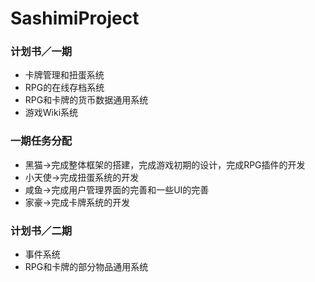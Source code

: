 ﻿# SashimiProject

<h3>计划书／一期</h3>
<ul>
	<li>卡牌管理和扭蛋系统</li>
	<li>RPG的在线存档系统</li>
	<li>RPG和卡牌的货币数据通用系统</li>
	<li>游戏Wiki系统</li>
</ul>

<h3>一期任务分配</h3>
<ul>
	<li>黑猫->完成整体框架的搭建，完成游戏初期的设计，完成RPG插件的开发</li>
	<li>小天使->完成扭蛋系统的开发</li>
	<li>咸鱼->完成用户管理界面的完善和一些UI的完善</li>
	<li>家豪->完成卡牌系统的开发</li>
</ul>

<h3>计划书／二期</h3>
<ul>
	<li>事件系统</li>
	<li>RPG和卡牌的部分物品通用系统</li>
</ul>